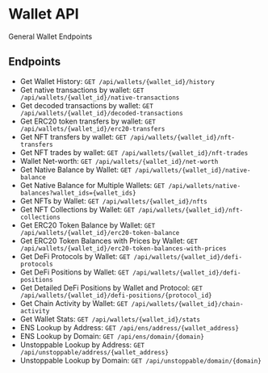 # Wallet API
General Wallet Endpoints

## Endpoints 
* Get Wallet History: `GET /api/wallets/{wallet_id}/history`
* Get native transactions by wallet: `GET /api/wallets/{wallet_id}/native-transactions`
* Get decoded transactions by wallet: `GET /api/wallets/{wallet_id}/decoded-transactions`
* Get ERC20 token transfers by wallet: `GET /api/wallets/{wallet_id}/erc20-transfers`
* Get NFT transfers by wallet: `GET /api/wallets/{wallet_id}/nft-transfers`
* Get NFT trades by wallet: `GET /api/wallets/{wallet_id}/nft-trades`
* Wallet Net-worth: `GET /api/wallets/{wallet_id}/net-worth`
* Get Native Balance by Wallet: `GET /api/wallets/{wallet_id}/native-balance`
* Get Native Balance for Multiple Wallets: `GET /api/wallets/native-balances?wallet_ids={wallet_ids}`
* Get NFTs by Wallet: `GET /api/wallets/{wallet_id}/nfts`
* Get NFT Collections by Wallet: `GET /api/wallets/{wallet_id}/nft-collections`
* Get ERC20 Token Balance by Wallet: `GET /api/wallets/{wallet_id}/erc20-token-balance`
* Get ERC20 Token Balances with Prices by Wallet: `GET /api/wallets/{wallet_id}/erc20-token-balances-with-prices`
* Get DeFi Protocols by Wallet: `GET /api/wallets/{wallet_id}/defi-protocols`
* Get DeFi Positions by Wallet: `GET /api/wallets/{wallet_id}/defi-positions`
* Get Detailed DeFi Positions by Wallet and Protocol: `GET /api/wallets/{wallet_id}/defi-positions/{protocol_id}`
* Get Chain Activity by Wallet: `GET /api/wallets/{wallet_id}/chain-activity`
* Get Wallet Stats: `GET /api/wallets/{wallet_id}/stats`
* ENS Lookup by Address: `GET /api/ens/address/{wallet_address}`
* ENS Lookup by Domain: `GET /api/ens/domain/{domain}`
* Unstoppable Lookup by Address: `GET /api/unstoppable/address/{wallet_address}`
* Unstoppable Lookup by Domain: `GET /api/unstoppable/domain/{domain}`